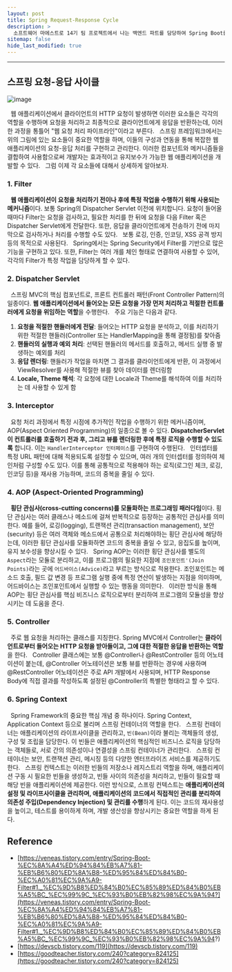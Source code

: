 ```yaml
---
layout: post
title: Spring Request-Response Cycle
description: >
  소프트웨어 마에스트로 14기 팀 프로젝트에서 나는 백엔드 파트를 담당하여 Spring Boot를 통한 WAS 서버 개발을 하게 되었다. WAS 서버를 개발하던 도중 Spring의 구조에 대해 궁금증이 생겼고 게시글을 작성하게 되었다.
sitemap: false
hide_last_modified: true
---
```


---

##  스프링 요청-응답 사이클

![image](https://user-images.githubusercontent.com/68031450/251967735-8037498e-7554-4897-a9ad-dcf2e502a237.png)


&nbsp; 웹 애플리케이션에서 클라이언트의 HTTP 요청이 발생하면 이러한 요소들은 각각의 역할을 수행하며 요청을 처리하고 최종적으로 클라이언트에게 응답을 반환하는데, 이러한 과정을 통틀어 "웹 요청 처리 파이프라인"이라고 부른다.
&nbsp; 스프링 프레임워크에서는 위의 그림에 있는 요소들이 중요한 역할을 하며, 이들의 구성과 연동을 통해 복잡한 웹 애플리케이션의 요청-응답 처리를 구현하고 관리한다. 이러한 컴포넌트와 메커니즘들을 결합하여 사용함으로써 개발자는 효과적이고 유지보수가 가능한 웹 애플리케이션을 개발할 수 있다.
&nbsp; 그럼 이제 각 요소들에 대해서 상세하게 알아보자.

### 1. Filter

&nbsp; **웹 애플리케이션이 요청을 처리하기 전이나 후에 특정 작업을 수행하기 위해 사용되는 메커니즘**이다. 보통 Spring의 Dispatcher Servlet 이전에 위치합니다. 요청이 들어올 때마다 Filter는 요청을 검사하고, 필요한 처리를 한 뒤에 요청을 다음 Filter 혹은 Dispatcher Servlet에게 전달한다. 또한, 응답을 클라이언트에게 전송하기 전에 마지막으로 검사하거나 처리를 수행할 수도 있다.
&nbsp; 보통 로깅, 인증, 인코딩, XSS 공격 방지 등의 목적으로 사용된다.
&nbsp; Spring에서는 Spring Security에서 Filter를 기반으로 많은 기능을 구현하고 있다. 또한, Filter는 여러 개를 체인 형태로 연결하여 사용할 수 있어, 각각의 Filter가 특정 작업을 담당하게 할 수 있다.

### 2. Dispatcher Servlet

&nbsp; 스프링 MVC의 핵심 컴포넌트로, 프론트 컨트롤러 패턴(Front Controller Pattern)의 일종이다. **웹 애플리케이션에서 들어오는 모든 요청을 가장 먼저 처리하고 적절한 컨트롤러에게 요청을 위임하는 역할**을 수행한다. &nbsp; 주요 기능은 다음과 같다.

1. **요청을 적절한 핸들러에게 전달**: 들어오는 HTTP 요청을 분석하고, 이를 처리하기 위한 적절한 핸들러(Controller 또는 HandlerMapping을 통해 결정됨)를 찾아줌
2. **핸들러의 실행과 예외 처리**: 선택된 핸들러의 메서드를 호출하고, 메서드 실행 중 발생하는 예외를 처리
3. **응답 렌더링**: 핸들러가 작업을 마치면 그 결과를 클라이언트에게 반환, 이 과정에서 ViewResolver를 사용해 적절한 뷰를 찾아 데이터를 렌더링함
4. **Locale, Theme 해석**: 각 요청에 대한 Locale과 Theme를 해석하여 이를 처리하는 데 사용할 수 있게 함

### 3. Interceptor

&nbsp; 요청 처리 과정에서 특정 시점에 추가적인 작업을 수행하기 위한 메커니즘이며, AOP(Aspect Oriented Programming)의 일종으로 볼 수 있다. **DispatcherServlet이 컨트롤러를 호출하기 전과 후, 그리고 뷰를 렌더링한 후에 특정 로직을 수행할 수 있도록** 합니다. 이는 `HandlerInterceptor 인터페이스`를 구현하여 수행된다.
&nbsp; 인터셉터를 특정 URL 패턴에 대해 적용되도록 설정할 수 있으며, 여러 개의 인터셉터를 정의하여 체인처럼 구성할 수도 있다. 이를 통해 공통적으로 적용해야 하는 로직(로그인 체크, 로깅, 인코딩 등)을 재사용 가능하며, 코드의 중복을 줄일 수 있다.

### 4. AOP (Aspect-Oriented Programming)

&nbsp; **횡단 관심사(cross-cutting concerns)를 모듈화하는 프로그래밍 패러다임**이다. 횡단 관심사는 여러 클래스나 메소드에 걸쳐 반복적으로 등장하는 공통적인 관심사를 의미한다. 예를 들어, 로깅(logging), 트랜잭션 관리(transaction management), 보안(security) 등은 여러 객체와 메소드에서 공통으로 처리해야하는 횡단 관심사에 해당하는데, 이러한 횡단 관심사를 모듈화하면 코드의 중복을 줄일 수 있고, 응집도를 높이며, 유지 보수성을 향상시킬 수 있다.
&nbsp; Spring AOP는 이러한 횡단 관심사를 별도의 `Aspect`라는 모듈로 분리하고, 이를 프로그램의 필요한 지점에 `조인포인트'(Join Points)`라는 곳에 `어드바이스(Advice)`라고 부르는 방식으로 적용한다. 조인포인트는 메소드 호출, 필드 값 변경 등 프로그램 실행 중에 특정 연산이 발생하는 지점을 의미하며, 어드바이스는 조인포인트에서 실행할 수 있는 행동을 의미한다.
&nbsp; 이러한 방식을 통해 AOP는 횡단 관심사를 핵심 비즈니스 로직으로부터 분리하여 프로그램의 모듈성을 향상시키는 데 도움을 준다.

### 5. Controller

&nbsp; 주로 웹 요청을 처리하는 클래스를 지칭한다. Spring MVC에서 Controller는 **클라이언트로부터 들어오는 HTTP 요청을 받아들이고, 그에 대한 적절한 응답을 반환하는 역할**을 한다.
&nbsp; Controller 클래스에는 보통 @Controller나 @RestController 등의 어노테이션이 붙는데, @Controller 어노테이션은 보통 뷰를 반환하는 경우에 사용하며 @RestController 어노테이션은 주로 API 개발에서 사용되며, HTTP Response Body에 직접 결과를 작성하도록 설정된 @Controller의 특별한 형태라고 할 수 있다.

### 6. Spring Context

&nbsp; Spring Framework의 중요한 핵심 개념 중 하나이다. Spring Context, Application Context 등으로 불리며 스프링 컨테이너의 역할을 한다.
&nbsp; 스프링 컨테이너는 애플리케이션의 라이프사이클을 관리하고, `빈(Bean)`이라 불리는 객체들의 생성, 구성 및 조립을 담당한다. 이 빈들은 애플리케이션의 핵심적인 비즈니스 로직을 담당하는 객체들로, 서로 간의 의존성이나 연결성을 스프링 컨테이너가 관리한다.
&nbsp; 스프링 컨테이너는 보안, 트랜잭션 관리, 메시징 등의 다양한 엔터프라이즈 서비스를 제공하기도 한다.
&nbsp; 스프링 컨텍스트는 이러한 빈들의 저장소나 레지스트리 역할을 하며, 애플리케이션 구동 시 필요한 빈들을 생성하고, 빈들 사이의 의존성을 처리하고, 빈들이 필요할 때 해당 빈을 애플리케이션에 제공한다. 이런 방식으로, 스프링 컨텍스트는 **애플리케이션의 설정 및 라이프사이클을 관리하며, 애플리케이션의 코드에서 직접적인 관리를 분리하여 의존성 주입(Dependency Injection) 및 관리를 수행**하게 된다. 이는 코드의 재사용성을 높이고, 테스트를 용이하게 하며, 개발 생산성을 향상시키는 중요한 역할을 하게 된다.

## Reference

- [https://veneas.tistory.com/entry/Spring-Boot-%EC%8A%A4%ED%94%84%EB%A7%81-%EB%B6%80%ED%8A%B8-%ED%95%84%ED%84%B0-%EC%A0%81%EC%9A%A9-Filter#1._%EC%9D%B8%ED%84%B0%EC%85%89%ED%84%B0%EB%A5%BC_%EC%99%9C_%EC%93%B0%EB%82%98%EC%9A%94?](https://veneas.tistory.com/entry/Spring-Boot-%EC%8A%A4%ED%94%84%EB%A7%81-%EB%B6%80%ED%8A%B8-%ED%95%84%ED%84%B0-%EC%A0%81%EC%9A%A9-Filter#1._%EC%9D%B8%ED%84%B0%EC%85%89%ED%84%B0%EB%A5%BC_%EC%99%9C_%EC%93%B0%EB%82%98%EC%9A%94?)
- [https://devscb.tistory.com/119](https://devscb.tistory.com/119)
- [https://goodteacher.tistory.com/240?category=824125](https://goodteacher.tistory.com/240?category=824125)